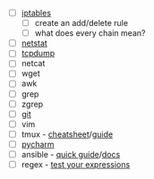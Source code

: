 - [ ] [iptables](https://wiki.archlinux.org/title/iptables)
	- [ ] create an add/delete rule
	- [ ] what does every chain mean?
- [ ] [netstat](https://www.lifewire.com/netstat-command-2618098)
- [ ] [tcpdump](https://danielmiessler.com/study/tcpdump/)
- [ ] netcat
- [ ] wget
- [ ] awk
- [ ] grep
- [ ] zgrep
- [ ] [git](https://git-scm.com/docs)
- [ ] vim
- [ ] tmux - [cheatsheet](https://tmuxcheatsheet.com/)/[guide](https://danielmiessler.com/study/tmux/#shortcut)
- [ ] [pycharm](https://www.jetbrains.com/pycharm/download/#section=windows)
- [ ] ansible - [quick guide](https://www.tutorialspoint.com/ansible/ansible_quick_guide.htm)/[docs](https://docs.ansible.com/ansible/latest/getting_started/index.html)
- [ ] regex - [test your expressions](https://regexr.com/)